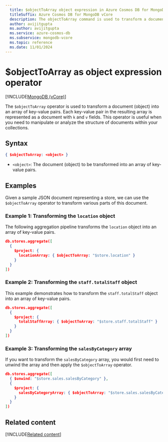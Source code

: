 ```yaml
---
  title: $objectToArray object expression in Azure Cosmos DB for MongoDB vCore
  titleSuffix: Azure Cosmos DB for MongoDB vCore
  description: The objectToArray command is used to transform a document (object) into an array of key-value pairs.
  author: avijitgupta
  ms.author: avijitgupta
  ms.service: azure-cosmos-db
  ms.subservice: mongodb-vcore
  ms.topic: reference
  ms.date: 11/01/2024
---
```


# $objectToArray as object expression operator

[!INCLUDE[MongoDB (vCore)](~/reusable-content/ce-skilling/azure/includes/cosmos-db/includes/appliesto-mongodb-vcore.md)]

The `$objectToArray` operator is used to transform a document (object) into an array of key-value pairs. Each key-value pair in the resulting array is represented as a document with `k` and `v` fields. This operator is useful when you need to manipulate or analyze the structure of documents within your collections.

## Syntax

```json
{ $objectToArray: <object> }
```

- `<object>`: The document (object) to be transformed into an array of key-value pairs.

## Examples

Given a sample JSON document representing a store, we can use the `$objectToArray` operator to transform various parts of this document.

### Example 1: Transforming the `location` object

The following aggregation pipeline transforms the `location` object into an array of key-value pairs.

```json
db.stores.aggregate([
  {
    $project: {
      locationArray: { $objectToArray: "$store.location" }
    }
  }
])
```

### Example 2: Transforming the `staff.totalStaff` object

This example demonstrates how to transform the `staff.totalStaff` object into an array of key-value pairs.

```json
db.stores.aggregate([
  {
    $project: {
      totalStaffArray: { $objectToArray: "$store.staff.totalStaff" }
    }
  }
])
```

### Example 3: Transforming the `salesByCategory` array

If you want to transform the `salesByCategory` array, you would first need to unwind the array and then apply the `$objectToArray` operator.

```json
db.stores.aggregate([
  { $unwind: "$store.sales.salesByCategory" },
  {
    $project: {
      salesByCategoryArray: { $objectToArray: "$store.sales.salesByCategory" }
    }
  }
])
```

## Related content

[!INCLUDE[Related content](../includes/related-content.md)]